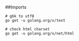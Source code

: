 ##Imports

```
# gbk to utf8
go get -u golang.org/x/text

# check html charset
go get -u golang.org/x/net/html
```
